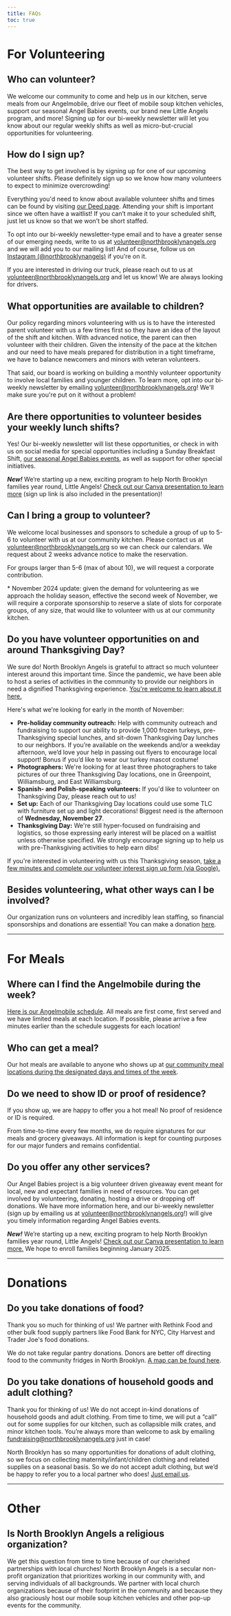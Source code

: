 ```yaml
---
title: FAQs
toc: true
---
```


# For Volunteering

## Who can volunteer?

We welcome our community to come and help us in our kitchen, serve meals from our Angelmobile, drive our fleet of mobile soup kitchen vehicles, support our seasonal Angel Babies events, our brand new Little Angels program, and more! Signing up for our bi-weekly newsletter will let you know about our regular weekly shifts as well as micro-but-crucial opportunities for volunteering.

## How do I sign up?

The best way to get involved is by signing up for one of our upcoming volunteer shifts. Please definitely sign up so we know how many volunteers to expect to minimize overcrowding!

Everything you'd need to know about available volunteer shifts and times can be found by visiting [our Deed page](https://web.godeed.today/organization/5ba68de87e93fe6c785a6dcd). Attending your shift is important since we often have a waitlist! If you can’t make it to your scheduled shift, just let us know so that we won’t be short staffed.

To opt into our bi-weekly newsletter-type email and to have a greater sense of our emerging needs, write to us at [volunteer@northbrooklynangels.org](mailto:volunteer@northbrooklynangels.org) and we will add you to our mailing list! And of course, follow us on [Instagram (@northbrooklynangels)](https://instagram.com/northbrooklynangels) if you're on it.

If you are interested in driving our truck, please reach out to us at [volunteer@northbrooklynangels.org](mailto:volunteer@northbrooklynangels.org) and let us know! We are always looking for drivers.

## What opportunities are available to children?

Our policy regarding minors volunteering with us is to have the interested parent volunteer with us a few times first so they have an idea of the layout of the shift and kitchen. With advanced notice, the parent can then volunteer with their children. Given the intensity of the pace at the kitchen and our need to have meals prepared for distribution in a tight timeframe, we have to balance newcomers and minors with veteran volunteers. 

That said, our board is working on building a monthly volunteer opportunity to involve local families and younger children. To learn more, opt into our bi-weekly newsletter by emailing [volunteer@northbrooklynangels.org](mailto:volunteer@northbrooklynangels.org)! We'll make sure you're put on it without a problem!

## Are there opportunities to volunteer besides your weekly lunch shifts?

Yes! Our bi-weekly newsletter will list these opportunities, or check in with us on social media for special opportunities including a Sunday Breakfast Shift, [our seasonal Angel Babies events](/angel-babies), as well as support for other special initiatives. 

***New!*** We’re starting up a new, exciting program to help North Brooklyn families year round, Little Angels! [Check out our Canva presentation to learn more](https://bit.ly/2024abpresentation) (sign up link is also included in the presentation)!

## Can I bring a group to volunteer?

 We welcome local businesses and sponsors to schedule a group of up to 5-6 to volunteer with us at our community kitchen. Please contact us at [volunteer@northbrooklynangels.org](mailto:volunteer@northbrooklynangels.org) so we can check our calendars. We request about 2 weeks advance notice to make the reservation.

For groups larger than 5-6 (max of about 10), we will request a corporate contribution.

\* November 2024 update: given the demand for volunteering as we approach the holiday season, effective the second week of November, we will require a corporate sponsorship to reserve a slate of slots for corporate groups, of any size, that would like to volunteer with us at our community kitchen.

## Do you have volunteer opportunities on and around Thanksgiving Day?

We sure do! North Brooklyn Angels is grateful to attract so much volunteer interest around this important time. Since the pandemic, we have been able to host a series of activities in the community to provide our neighbors in need a dignified Thanksgiving experience. [You're welcome to learn about it here.](/thanksgiving)

Here's what we're looking for early in the month of November:

* **Pre-holiday community outreach:** Help with community outreach and fundraising to support our ability to provide 1,000 frozen turkeys, pre-Thanksgiving special lunches, and sit-down Thanksgiving Day lunches to our neighbors. If you’re available on the weekends and/or a weekday afternoon, we’d love your help in passing out flyers to encourage local support! Bonus if you’d like to wear our turkey mascot costume!
* **Photographers:** We're looking for at least three photographers to take pictures of our three Thanksgiving Day locations, one in Greenpoint, Williamsburg, and East Williamsburg.
* **Spanish- and Polish-speaking volunteers:** If you'd like to volunteer on Thanksgiving Day, please reach out to us!
* **Set up:** Each of our Thanksgiving Day locations could use some TLC with furniture set up and light decorations! Biggest need is the afternoon of **Wednesday, November 27**. 
* **Thanksgiving Day:** We're still hyper-focused on fundraising and logistics, so those expressing early interest will be placed on a waitlist unless otherwise specified. We strongly encourage signing up to help us with pre-Thanksgiving activities to help earn dibs!

If you're interested in volunteering with us this Thanksgiving season, [take a few minutes and complete our volunteer interest sign up form (via Google).](https://bit.ly/nba24tgiving)

## Besides volunteering, what other ways can I be involved?

Our organization runs on volunteers and incredibly lean staffing, so financial sponsorships and donations are essential! You can make a donation [here](/donate). 

---

# For Meals

## Where can I find the Angelmobile during the week?

[Here is our Angelmobile schedule](/meals). All meals are first come, first served and we have limited meals at each location. If possible, please arrive a few minutes earlier than the schedule suggests for each location!

## Who can get a meal?

Our hot meals are available to anyone who shows up at [our community meal locations during the designated days and times of the week](/meals).

## Do we need to show ID or proof of residence?

If you show up, we are happy to offer you a hot meal!  No proof of residence or ID is required. 

From time-to-time every few months, we do require signatures for our meals and grocery giveaways. All information is kept for counting purposes for our major funders and remains confidential. 

## Do you offer any other services?

Our Angel Babies project is a big volunteer driven giveaway event meant for local, new and expectant families in need of resources. You can get involved by volunteering, donating, hosting a drive or dropping off donations. We have more information here, and our bi-weekly newsletter (sign up by emailing us at [volunteer@northbrooklynangels.org](mailto:volunteer@northbrooklynangels.org)!) will give you timely information regarding Angel Babies events. 

***New!*** We’re starting up a new, exciting program to help North Brooklyn families year round, Little Angels! [Check out our Canva presentation to learn more.](https://bit.ly/2024abpresentation) We hope to enroll families beginning January 2025.

---

# Donations

## Do you take donations of food?

Thank you so much for thinking of us! We partner with Rethink Food and other bulk food supply partners like Food Bank for NYC, City Harvest and Trader Joe's food donations. 

We do not take regular pantry donations. Donors are better off directing food to the community fridges in North Brooklyn. [A map can be found here](https://nycfridge.com/).

## Do you take donations of household goods and adult clothing?

Thank you for thinking of us! We do not accept in-kind donations of household goods and adult clothing. From time to time, we will put a “call” out for some supplies for our kitchen, such as collapsible milk crates, and minor kitchen tools. You’re always more than welcome to ask by emailing [fundraising@northbrooklynangels.org](mailto:fundraising@northbrooklynangels.org) just in case! 

North Brooklyn has so many opportunities for donations of adult clothing, so we focus on collecting maternity/infant/children clothing and related supplies on a seasonal basis. So we do not accept adult clothing, but we’d be happy to refer you to a local partner who does! [Just email us](mailto:fundraising@northbrooklynangels.org).

---

# Other

## Is North Brooklyn Angels a religious organization?

We get this question from time to time because of our cherished partnerships with local churches! North Brooklyn Angels is a secular non-profit organization that prioritizes working in our community with, and serving individuals of all backgrounds. We partner with local church organizations because of their footprint in the community and because they also graciously host our mobile soup kitchen vehicles and other pop-up events for the community.
